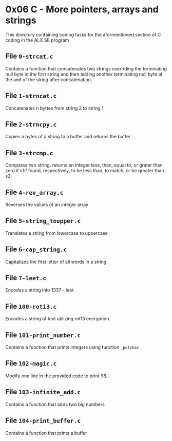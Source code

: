 # 0x06 C - More pointers, arrays and strings
This directory containing coding tasks for the aformentioned section of C coding in the ALX SE program

## File `0-strcat.c`
Contains a function that concatenates two strings overriding the terminating null byte in the first string and then adding another terminating null byte at the and of the string after concatenation.

## File `1-strncat.c`
Concatenates n byttes from string 2 to string 1

## File `2-strncpy.c`
Copies n bytes of a string to a buffer and returns the buffer

## File `3-strcmp.c`
Compares two string. returns an integer less, than, equal to, or grater than zero if s1if found, respectively, to be less than, to match, or be greater than s2.

## File `4-rev_array.c`
Reverses the values of an integer array

## File `5-string_toupper.c`
Translates a string from lowercase to uppercase

## File `6-cap_string.c`
Capitalizes the first letter of all words in a string

## File `7-leet.c`
Encodes a string into 1337 - leet

## File `100-rot13.c`
Encodes a string of text utilizing rot13 encryption.

## File `101-print_number.c`
Contains a function that prints integers using function `_putchar`

## File `102-magic.c`
Modify one line in the provided code to print 98.

## File `103-infinite_add.c`
Contains a function that adds two big numbers

## File `104-print_buffer.c`
Contains a function that prints a buffer

